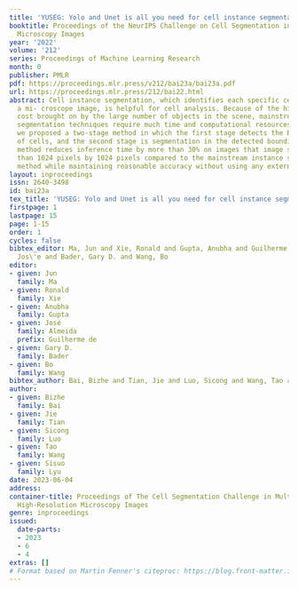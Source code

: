```yaml
---
title: 'YUSEG: Yolo and Unet is all you need for cell instance segmentation'
booktitle: Proceedings of the NeurIPS Challenge on Cell Segmentation in Muliti-modality
  Microscopy Images
year: '2022'
volume: '212'
series: Proceedings of Machine Learning Research
month: 0
publisher: PMLR
pdf: https://proceedings.mlr.press/v212/bai23a/bai23a.pdf
url: https://proceedings.mlr.press/212/bai22.html
abstract: Cell instance segmentation, which identifies each specific cell area within
  a mi- croscope image, is helpful for cell analysis. Because of the high computational
  cost brought on by the large number of objects in the scene, mainstream instance
  segmentation techniques require much time and computational resources. In this paper,
  we proposed a two-stage method in which the first stage detects the bounding boxes
  of cells, and the second stage is segmentation in the detected bounding boxes. This
  method reduces inference time by more than 30% on images that image size is larger
  than 1024 pixels by 1024 pixels compared to the mainstream instance segmentation
  method while maintaining reasonable accuracy without using any external data.
layout: inproceedings
issn: 2640-3498
id: bai23a
tex_title: 'YUSEG: Yolo and Unet is all you need for cell instance segmentation'
firstpage: 1
lastpage: 15
page: 1-15
order: 1
cycles: false
bibtex_editor: Ma, Jun and Xie, Ronald and Gupta, Anubha and Guilherme de Almeida,
  Jos\'e and Bader, Gary D. and Wang, Bo
editor:
- given: Jun
  family: Ma
- given: Ronald
  family: Xie
- given: Anubha
  family: Gupta
- given: José
  family: Almeida
  prefix: Guilherme de
- given: Gary D.
  family: Bader
- given: Bo
  family: Wang
bibtex_author: Bai, Bizhe and Tian, Jie and Luo, Sicong and Wang, Tao and Lyu, Sisuo
author:
- given: Bizhe
  family: Bai
- given: Jie
  family: Tian
- given: Sicong
  family: Luo
- given: Tao
  family: Wang
- given: Sisuo
  family: Lyu
date: 2023-06-04
address:
container-title: Proceedings of The Cell Segmentation Challenge in Multi-modality
  High-Resolution Microscopy Images
genre: inproceedings
issued:
  date-parts:
  - 2023
  - 6
  - 4
extras: []
# Format based on Martin Fenner's citeproc: https://blog.front-matter.io/posts/citeproc-yaml-for-bibliographies/
---
```

